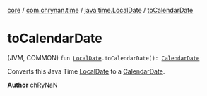 [core](../../index.md) / [com.chrynan.time](../index.md) / [java.time.LocalDate](index.md) / [toCalendarDate](./to-calendar-date.md)

# toCalendarDate

(JVM, COMMON) `fun `[`LocalDate`](https://docs.oracle.com/javase/8/docs/api/java/time/LocalDate.html)`.toCalendarDate(): `[`CalendarDate`](../-calendar-date/index.md)

Converts this Java Time [LocalDate](https://docs.oracle.com/javase/8/docs/api/java/time/LocalDate.html) to a [CalendarDate](../-calendar-date/index.md).

**Author**
chRyNaN

